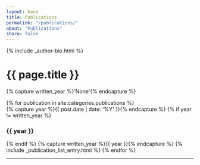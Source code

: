 ```yaml
---
layout: base
title: Publications
permalink: "/publications/"
about: "Publications"
share: false
---
```

<div id="main" role="main">
  <div class="article-author-side">
    {% include _author-bio.html %}

  </div>
  <div id="index">
    <h1>{{ page.title }}</h1>

  {% capture written_year %}'None'{% endcapture %}

  {% for publication in site.categories.publications %}  
    {% capture year %}{{ post.date | date: '%Y' }}{% endcapture %}
    {% if year != written_year %}
      <h3>{{ year }}</h3>
    {% endif %}
    {% capture written_year %}{{ year }}{% endcapture %}
    {% include _publication_list_entry.html %}
    {% endfor %}
  <hr>
  </div>
</div>




